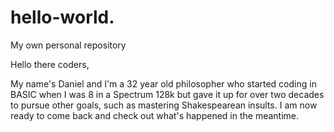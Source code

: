 # hello-world.
My own personal repository

Hello there coders,

My name's Daniel and I'm a 32 year old philosopher who started coding in BASIC when I was 8 in a Spectrum 128k but gave it up for over two decades to pursue other goals, such as mastering Shakespearean insults. I am now ready to come back and check out what's happened in the meantime. 
